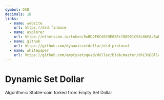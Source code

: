 ```yaml
---
symbol: DSD
decimals: 18
links:
  - name: website
    url: https://dsd.finance
  - name: explorer
    url: https://etherscan.io/token/0xBD2F0Cd039E0BFcf88901C98c0bFAc5ab27566e3
  - name: github
    url: https://github.com/dynamicsetdollar/dsd-protocol
  - name: whitepaper
    url: https://github.com/emptysetsquad/dollar/blob/master/d%C3%B8llar.pdf
---
```


# Dynamic Set Dollar

Algorithmic Stable-coin forked from Empty Set Dollar
